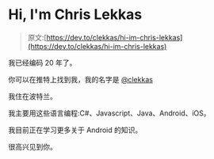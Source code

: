 # Hi, I'm Chris Lekkas

> 原文:[https://dev.to/clekkas/hi-im-chris-lekkas](https://dev.to/clekkas/hi-im-chris-lekkas)

我已经编码 20 年了。

你可以在推特上找到我，我的名字是 [@clekkas](https://twitter.com/clekkas)

我住在波特兰。

我主要用这些语言编程:C#、Javascript、Java、Android、iOS。

我目前正在学习更多关于 Android 的知识。

很高兴见到你。